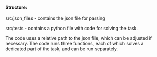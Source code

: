 #### Structure:
src/json_files - contains the json file for parsing

src/tests - contains a python file with code for solving the task.

The code uses a relative path to the json file, which can be adjusted if necessary.
The code runs three functions, each of which solves a dedicated part of the task, and can be run separately.

